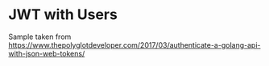 # JWT with Users

Sample taken from <https://www.thepolyglotdeveloper.com/2017/03/authenticate-a-golang-api-with-json-web-tokens/>
